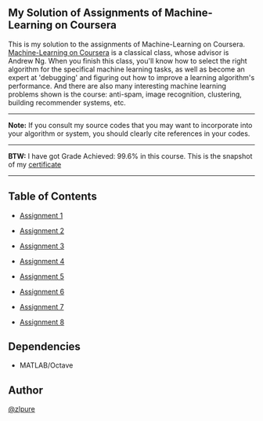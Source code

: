 ## My Solution of Assignments of Machine-Learning on Coursera
This is my solution to the assignments of Machine-Learning on Coursera.
[Machine-Learning on Coursera](https://www.coursera.org/learn/machine-learning/home/welcome) is
a classical class, whose advisor is Andrew Ng. When you finish this class, 
you'll know how to select the right algorithm for the specifical machine learning tasks, 
as well as become an expert at 'debugging' and figuring out how to improve a learning algorithm's performance.
And there are also many interesting machine learning problems shown is the course: anti-spam, image recognition, clustering, building recommender systems, etc.
******
**Note:** If you consult my source codes that you may want to incorporate into your algorithm or system, you should clearly cite references in your codes.
******
**BTW:** I have got Grade Achieved: 99.6% in this course. This is the snapshot of my [certificate](https://www.coursera.org/account/accomplishments/certificate/5ZRHYV6JF6AN)
******
## Table of Contents
* [Assignment 1](https://github.com/zlpure/Machine-Learning--Coursera/tree/master/machine-learning-ex1)

* [Assignment 2](https://github.com/zlpure/Machine-Learning--Coursera/tree/master/machine-learning-ex2)
 
* [Assignment 3](https://github.com/zlpure/Machine-Learning--Coursera/tree/master/machine-learning-ex3)

* [Assignment 4](https://github.com/zlpure/Machine-Learning--Coursera/tree/master/machine-learning-ex4)
 
* [Assignment 5](https://github.com/zlpure/Machine-Learning--Coursera/tree/master/machine-learning-ex5) 

* [Assignment 6](https://github.com/zlpure/Machine-Learning--Coursera/tree/master/machine-learning-ex6)
 
* [Assignment 7](hhttps://github.com/zlpure/Machine-Learning--Coursera/tree/master/machine-learning-ex7)

* [Assignment 8](https://github.com/zlpure/Machine-Learning--Coursera/tree/master/machine-learning-ex8)
 
## Dependencies
* MATLAB/Octave

## Author
[@zlpure](github.com/zlpure)

